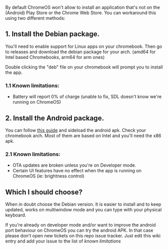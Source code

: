 By default ChromeOS won't allow to install an application that's not on the (Android) Play Store or the Chrome Web Store. You can workaround this using two different methods:

## 1. Install the Debian package.

You'll need to enable support for Linux apps on your chromebook. Then go to releases and download the debian package for your arch. (amd64 for Intel based Chromebooks, arm64 for arm ones)

Double clicking the "deb" file on your chromebook will prompt you to install the app.

### 1.1 Known limitations:

- Battery will report 0% of charge (unable to fix, SDL doesn't know we're running on ChromeOS)

## 2. Install the Android package.

You can follow [this guide](https://beebom.com/how-sideload-android-apps-chromebook/) and sideload the android apk. Check your chromebook arch. Most of them are based on Intel and you'll need the x86 apk.

### 2.1 Known limitations:

- OTA updates are broken unless you're on Developer mode.
- Certain UI features have no effect when the app is running on ChromeOS (ie: brightness control)


## Which I should choose?

When in doubt choose the Debian version. It is easier to install and to keep updated, works on multiwindow mode and you can type with your physical keyboard.

If you're already on developer mode and/or want to improve the android port behaviour on ChromeOS you can try the android APK. In that case please don't open new tickets on this repo issue tracker. Just edit this wiki entry and add your issue to the list of *known limitations*